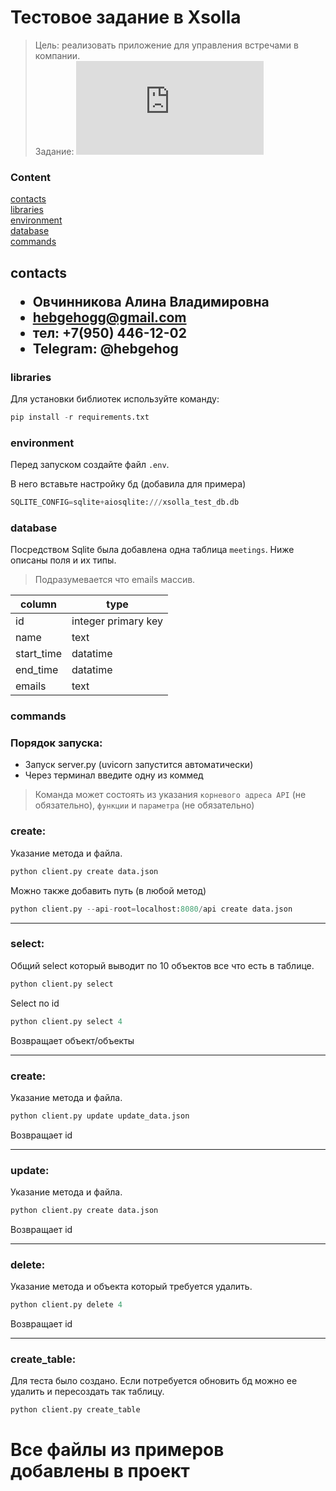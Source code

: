 # Тестовое задание в Xsolla
> Цель: реализовать приложение для управления встречами в компании.  
Задание: ![ТЗ](https://github.com/hebgehogg/xsolla_test/blob/master/tz.pdf)

### Content  
[contacts](#contacts)  
[libraries](#libraries)  
[environment](#environment)  
[database](#database)  
[commands](#commands)  

<a name="contacts"><h2>contacts</task></a>  


- Овчинникова Алина Владимировна
- hebgehogg@gmail.com
- тел: +7(950) 446-12-02
- Telegram: @hebgehog


<a name="libraries"><h3>libraries</h3></a>  

Для установки библиотек используйте команду:
```python
pip install -r requirements.txt
```

<a name="environment"><h3>environment</h3></a>  

Перед запуском создайте файл `.env`. 

В него вставьте настройку бд (добавила для примера)
```python
SQLITE_CONFIG=sqlite+aiosqlite:///xsolla_test_db.db
```


<a name="database"><h3>database</h3></a> 

Посредством Sqlite была добавлена одна таблица `meetings`. 
Ниже описаны поля и их типы.

> Подразумевается что emails массив. 

| column | type |
| --- | --- |
| id | integer primary key |
| name | text |
| start_time | datatime |
| end_time | datatime |
| emails | text |


<a name="commands"><h3>commands</h3></a>  

### Порядок запуска:
* Запуск server.py (uvicorn запустится автоматически)
* Через терминал введите одну из коммед 

> Команда может состоять из указания `корневого адреса API` (не обязательно), `функции` и `параметра` (не обязательно)

### create:
Указание метода и файла.
```python
python client.py create data.json
```
Можно также добавить путь (в любой метод)
```python
python client.py --api-root=localhost:8080/api create data.json
```

---

### select:
Общий select который выводит по 10 объектов все что есть в таблице.
```python
python client.py select
```
Select по id
```python
python client.py select 4
```
Возвращает объект/объекты

---

### create:
Указание метода и файла.
```python
python client.py update update_data.json
```
Возвращает id

---


### update:
Указание метода и файла.
```python
python client.py create data.json
```
Возвращает id

---


### delete:
Указание метода и объекта который требуется удалить.
```python
python client.py delete 4
```
Возвращает id

---

### create_table:
Для теста было создано. Если потребуется обновить бд можно ее удалить и пересоздать так таблицу.
```python
python client.py create_table
```

# Все файлы из примеров добавлены в проект

